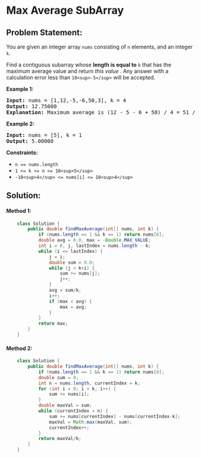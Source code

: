 # Max Average SubArray

## Problem Statement:

You are given an integer array `nums` consisting of `n` elements, and an integer `k`.

Find a contiguous subarray whose **length is equal to** `k` that has the maximum average value and return  *this value* . Any answer with a calculation error less than `10<sup>-5</sup>` will be accepted.

**Example 1:**

<pre><strong>Input:</strong> nums = [1,12,-5,-6,50,3], k = 4
<strong>Output:</strong> 12.75000
<strong>Explanation:</strong> Maximum average is (12 - 5 - 6 + 50) / 4 = 51 / 4 = 12.75
</pre>

**Example 2:**

<pre><strong>Input:</strong> nums = [5], k = 1
<strong>Output:</strong> 5.00000
</pre>

**Constraints:**

* `n == nums.length`
* `1 <= k <= n <= 10<sup>5</sup>`
* `-10<sup>4</sup> <= nums[i] <= 10<sup>4</sup>`

## Solution:

#### Method 1:

```java
    class Solution {
        public double findMaxAverage(int[] nums, int k) {
            if (nums.length == 1 && k == 1) return nums[0];
            double avg = 0.0, max = -Double.MAX_VALUE;
            int i = 0, j, lastIndex = nums.length - k;
            while (i <= lastIndex) {
                j = i;
                double sum = 0.0;
                while (j < k+i) {
                    sum += nums[j];
                    j++;
                }
                avg = sum/k;
                i++;
                if (max < avg) {
                    max = avg;
                }
            }
            return max;
        }
    }
```

#### Method 2:

```java
    class Solution {
        public double findMaxAverage(int[] nums, int k) {
            if (nums.length == 1 && k == 1) return nums[0];
            double sum = 0;
            int n = nums.length, currentIndex = k;
            for (int i = 0; i < k; i++) {
                sum += nums[i];
            }
            double maxVal = sum;
            while (currentIndex < n) {
                sum += nums[currentIndex] - nums[currentIndex-k];
                maxVal = Math.max(maxVal, sum);
                currentIndex++;
            }
            return maxVal/k;
        }
    }
```
